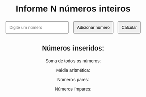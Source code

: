<!DOCTYPE html>
<html lang="pt-BR">
<head>
    <meta charset="UTF-8">
    <meta name="viewport" content="width=device-width, initial-scale=1.0">
    <title>1Cálculo de Números</title>
    <style>
        body {
            font-family: Arial, sans-serif;
            margin: 20px;
        }
        input, button {
            padding: 10px;
            margin: 5px;
        }
        .result {
            margin-top: 20px;
        }
        .container{
            align-items: center;
            align-content: center;
            text-align: center;
        }
    </style>
</head>
<body>
    <div class="container">
    <h1>Informe N números inteiros</h1>
    <input type="number" id="numInput" placeholder="Digite um número" />
    <button onclick="adicionarNumero()">Adicionar número</button>
    <button onclick="calcularResultados()">Calcular</button>
    <h2>Números inseridos:</h2>
    <p id="numerosInseridos"></p>
    <div class="result">
        <p>Soma de todos os números: <span id="soma"></span></p>
        <p>Média aritmética: <span id="media"></span></p>
        <p>Números pares: <span id="pares"></span></p>
        <p>Números ímpares: <span id="impares"></span></p>
    </div>
    </div>
    <script>
        let numeros = [];
        function adicionarNumero() {
            const input = document.getElementById('numInput');
            const valor = parseInt(input.value);
            if (!isNaN(valor)) {
                numeros.push(valor);
                document.getElementById('numerosInseridos').textContent = numeros.join(', ');
                input.value = '';  
            } else {
                alert("Por favor, insira um número válido.");
            }
        }
        function calcularResultados() {
            if (numeros.length === 0) {
                alert("Por favor, insira pelo menos um número.");
                return;
            }
            const soma = numeros.reduce((acc, num) => acc + num, 0);
            document.getElementById('soma').textContent = soma;
            const media = soma / numeros.length;
            document.getElementById('media').textContent = media.toFixed(2);
            let pares = 0, impares = 0;
            numeros.forEach(num => {
                if (num % 2 === 0) {
                    pares++;
                } else {
                    impares++;
                }
            });
            document.getElementById('pares').textContent = pares;
            document.getElementById('impares').textContent = impares;
        }
    </script>
</body>
</html>
